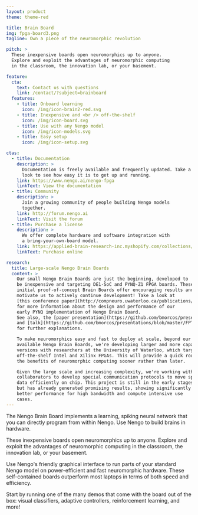 ```yaml
---
layout: product
theme: theme-red

title: Brain Board
img: fpga-board3.png
tagline: Own a piece of the neuromorphic revolution

pitch: >
  These inexpensive boards open neuromorphics up to anyone.
  Explore and exploit the advantages of neuromorphic computing
  in the classroom, the innovation lab, or your basement.

feature:
  cta:
    text: Contact us with questions
    link: /contact/?subject=brainboard
  features:
    - title: Onboard learning
      icon: /img/icon-brain2-red.svg
    - title: Inexpensive and <br /> off-the-shelf
      icon: /img/icon-board.svg
    - title: Use with any Nengo model
      icon: /img/icon-models.svg
    - title: Easy setup
      icon: /img/icon-setup.svg

ctas:
  - title: Documentation
    description: >
      Documentation is freely available and frequently updated. Take a
      look to see how easy it is to get up and running.
    link: https://www.nengo.ai/nengo-fpga
    linkText: View the documentation
  - title: Community
    description: >
      Join a growing community of people building Nengo models
      together.
    link: http://forum.nengo.ai
    linkText: Visit the forum
  - title: Purchase a license
    description: >
      We offer complete hardware and software integration with
      a bring-your-own-board model.
    link: https://applied-brain-research-inc.myshopify.com/collections/nengo-fpga
    linkText: Purchase online

research:
  title: Large-scale Nengo Brain Boards
  content: >
    Our small Nengo Brain Boards are just the beginning, developed to
    be inexpensive and targeting DE1-SoC and PYNQ-Z1 FPGA boards. These
    initial proof-of-concept Brain Boards offer encouraging results and
    motivate us to actively continue development! Take a look at
    [this conference paper](http://compneuro.uwaterloo.ca/publications/morcos2018.html)
    for more information about the design and performance of our
    early PYNQ implementation of Nengo Brain Board.
    See also, the [paper presentation](https://github.com/bmorcos/presentations/blob/master/FPT18/NEF_on_PYNQ_FPT18.pdf)
    and [talk](https://github.com/bmorcos/presentations/blob/master/FPT18/NEF_on_PYNQ_FPT18_talk.mp4)
    for further explanations.

    To make neuromorphics easy and fast to deploy at scale, beyond our currently
    available Nengo Brain Boards, we're developing larger and more capable
    versions with researchers at the University of Waterloo, which target larger
    off-the-shelf Intel and Xilinx FPGAs. This will provide a quick route to get
    the benefits of neuromorphic computing sooner rather than later.

    Given the large scale and increasing complexity, we're working with
    collaborators to develop special communication protocols to move spiking
    data efficiently on chip. This project is still in the early stages,
    but has already generated promising results, showing significantly
    better performance for high bandwidth and compute intensive use
    cases.
---
```


The Nengo Brain Board implements a learning, spiking neural network
that you can directly program from within Nengo.
Use Nengo to build brains in hardware.

These inexpensive boards open neuromorphics up to anyone.
Explore and exploit the advantages of neuromorphic computing
in the classroom, the innovation lab, or your basement.

Use Nengo's friendly graphical interface
to run parts of your standard Nengo model
on power-efficient and fast neuromorphic hardware.
These self-contained boards outperform
most laptops in terms of both speed and efficiency.

Start by running one of the many demos
that come with the board out of the box:
visual classifiers, adaptive controllers,
reinforcement learning, and more!
